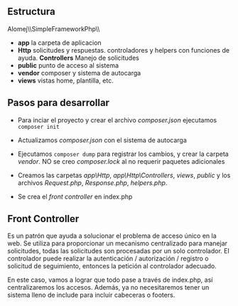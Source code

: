 ## Estructura
Alomej\\\SimpleFrameworkPhp\\\\

- __app__ la carpeta de aplicacion
- __Http__ solicitudes y respuestas. controladores y helpers con funciones de ayuda.
__Controllers__ Manejo de solicitudes
- __public__ punto de acceso al sistema
- __vendor__ composer y sistema de autocarga
- __views__ vistas home, plantilla, etc.


## Pasos para desarrollar
- Para inciar el proyecto y crear el archivo _composer.json_ ejecutamos ```composer init```
- Actualizamos _composer.json_ con el sistema de autocarga
- Ejecutamos ```composer dump``` para registrar los cambios, y crear la carpeta _vendor_. NO se creo _composer.lock_ al no requerir paquetes adicionales
- Creamos las carpetas _app\Http_, _app\Http\Controllers_, _views_, _public_ y los archivos _Request.php_, _Response.php_, _helpers.php_.

- Se crea el _front controller_ en index.php


## Front Controller

Es un patrón que ayuda a solucionar el problema de acceso único en la web. Se utiliza para proporcionar un mecanismo centralizado para manejar solicitudes, todas las solicitudes son procesadas por un solo controlador. El controlador puede realizar la autenticación / autorización / registro o solicitud de seguimiento, entonces la petición al controlador adecuado.

En este caso, vamos a lograr que todo pase a través de index.php, así centralizaremos los accesos. Además, ya no necesitaremos tener un sistema lleno de include para incluir cabeceras o footers.
